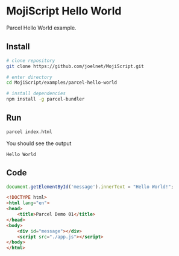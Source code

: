 # MojiScript Hello World

Parcel Hello World example.

## Install

```bash
# clone repository
git clone https://github.com/joelnet/MojiScript.git

# enter directory
cd MojiScript/examples/parcel-hello-world

# install dependencies
npm install -g parcel-bundler
```

## Run

```bash
parcel index.html
```

You should see the output

```
Hello World
```

## Code

```javascript
document.getElementById('message').innerText = "Hello World!";
```

```html
<!DOCTYPE html>
<html lang="en">
<head>
    <title>Parcel Demo 01</title>
</head>
<body>
    <div id="message"></div>
    <script src="./app.js"></script>
</body>
</html>
```